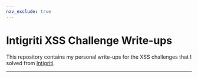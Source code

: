 ```yaml
---
nav_exclude: true
---
```


# Intigriti XSS Challenge Write-ups

This repository contains my personal write-ups for the XSS challenges that I solved from [Intigriti](https://www.intigriti.com/).

----

